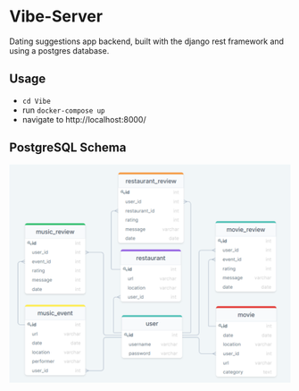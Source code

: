 # Vibe-Server

Dating suggestions app backend, built with the django rest framework and using a postgres database.

## Usage

- `cd Vibe`
- run `docker-compose up`
- navigate to http://localhost:8000/


## PostgreSQL Schema

<img src="img/db_schema.png" width="600" text-align="center">


